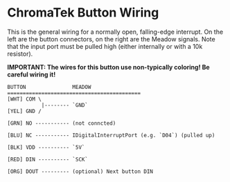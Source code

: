﻿# ChromaTek Button Wiring

This is the general wiring for a normally open, falling-edge interrupt.  On the left are the button connectors, on the right are the Meadow signals.
Note that the input port must be pulled high (either internally or with a 10k resistor).


**IMPORTANT: The wires for this button use non-typically coloring!  Be careful wiring it!**

```
BUTTON               MEADOW
===========================================
[WHT] COM \  
           |-------- `GND`  
[YEL] GND /

[GRN] NO ----------- (not conncted)

[BLU] NC ----------- IDigitalInterruptPort (e.g. `D04`) (pulled up)

[BLK] VDD ---------- `5V`

[RED] DIN ---------- `SCK`

[ORG] DOUT --------- (optional) Next button DIN
```